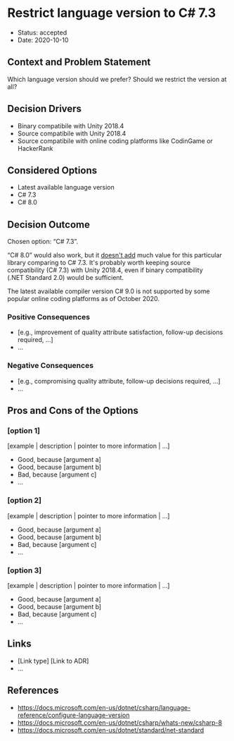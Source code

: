 # Restrict language version to C# 7.3

* Status: accepted
* Date: 2020-10-10

## Context and Problem Statement

Which language version should we prefer? Should we restrict the version at all?

## Decision Drivers

* Binary compatibile with Unity 2018.4
* Source compatibile with Unity 2018.4
* Source compatibile with online coding platforms like CodinGame or HackerRank

## Considered Options

* Latest available language version
* C# 7.3
* C# 8.0

## Decision Outcome

Chosen option: “C# 7.3”.

“C# 8.0” would also work, but it [doesn't add](https://docs.microsoft.com/en-us/dotnet/csharp/whats-new/csharp-8) much value for this particular library comparing to C# 7.3.
It's probably worth keeping source compatibility (C# 7.3) with Unity 2018.4, even if binary compatibility (.NET Standard 2.0) would be sufficient.

The latest available compiler version C# 9.0 is not supported by some popular online coding platforms as of October 2020.

### Positive Consequences <!-- optional -->

* [e.g., improvement of quality attribute satisfaction, follow-up decisions required, …]
* …

### Negative Consequences <!-- optional -->

* [e.g., compromising quality attribute, follow-up decisions required, …]
* …

## Pros and Cons of the Options <!-- optional -->

### [option 1]

[example | description | pointer to more information | …] <!-- optional -->

* Good, because [argument a]
* Good, because [argument b]
* Bad, because [argument c]
* … <!-- numbers of pros and cons can vary -->

### [option 2]

[example | description | pointer to more information | …] <!-- optional -->

* Good, because [argument a]
* Good, because [argument b]
* Bad, because [argument c]
* … <!-- numbers of pros and cons can vary -->

### [option 3]

[example | description | pointer to more information | …] <!-- optional -->

* Good, because [argument a]
* Good, because [argument b]
* Bad, because [argument c]
* … <!-- numbers of pros and cons can vary -->

## Links <!-- optional -->

* [Link type] [Link to ADR] <!-- example: Refined by [ADR-0005](0005-example.md) -->
* … <!-- numbers of links can vary -->

## References

* https://docs.microsoft.com/en-us/dotnet/csharp/language-reference/configure-language-version
* https://docs.microsoft.com/en-us/dotnet/csharp/whats-new/csharp-8
* https://docs.microsoft.com/en-us/dotnet/standard/net-standard
